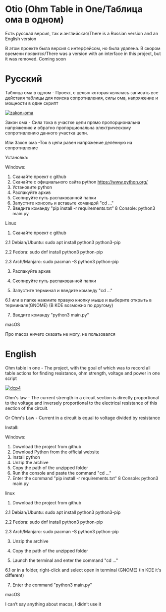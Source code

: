 # Otio (Ohm Table in One/Таблица ома в одном)
Есть русская версия, так и английская/There is a Russian version and an English version

В этом проекте была версия с интерфейсом, но была удалена. В скором времени появится/There was a version with an interface in this project, but it was removed. Coming soon

# Русский
Таблица ома в одном - Проект, с целью которая являлась записать все действия таблицы для поиска сопротивления, силы ома, напряжение и мощности в один скрипт

<a href="https://ibb.co/FDccmkh"><img src="https://i.ibb.co/tJnnQwH/zakon-oma.jpg" alt="zakon-oma" border="0"></a>

Закон ома - Сила тока в участке цепи прямо пропорциональна напряжению и обратно пропорциональна электрическому сопротивлению данного участка цепи.

Или 
Закон ома -Ток в цепи равен напряжение делённую на сопротивление

Установка:

Windows:
1. Скачайте проект с github
2. Скачайте с официального сайта python https://www.python.org/
3. Установите python
4. Распакуйте архив
5. Скопируйте путь распакованной папки
6. Запустите консоль и вставьте командой "cd ..."
7. Введите команду "pip install -r requirements.txt"
8 Console: python3 main.py

Linux
1. Скачайте проект с github

2.1 Debian/Ubuntu: sudo apt install python3 python3-pip

2.2 Fedora: sudo dnf install python3 python-pip

2.3 Arch/Manjaro: sudo pacman -S python3 python-pip

3. Распакуйте архив

4. Скопируйте путь распакованной папки

5. Запустите терминал и введите команду "cd ..."

6.1 или в папке нажмите правую кнопку мыше и выберите открыть в терминале(GNOME) (В KDE возможно по другому)

7. Введите команду "python3 main.py"

macOS

Про macos ничего сказать не могу, не пользовался

# English
Ohm table in one - The project, with the goal of which was to record all table actions for finding resistance, ohm strength, voltage and power in one script


<a href="https://imgbb.com/"><img src="https://i.ibb.co/mtwDf9t/dcp4.gif" alt="dcp4" border="0"></a>

Ohm's law - The current strength in a circuit section is directly proportional to the voltage and inversely proportional to the electrical resistance of this section of the circuit.

Or
Ohm's Law - Current in a circuit is equal to voltage divided by resistance

Install:

Windows:
1. Download the project from github
2. Download Python from the official website
3. Install python
4. Unzip the archive
5. Copy the path of the unzipped folder
6. Run the console and paste the command "cd ..."
7. Enter the command "pip install -r requirements.txt"
8 Console: python3 main.py

linux
1. Download the project from github

2.1 Debian/Ubuntu: sudo apt install python3 python3-pip

2.2 Fedora: sudo dnf install python3 python-pip

2.3 Arch/Manjaro: sudo pacman -S python3 python-pip

3. Unzip the archive

4. Copy the path of the unzipped folder

5. Launch the terminal and enter the command "cd ..."

6.1 or in a folder, right-click and select open in terminal (GNOME) (In KDE it's different)

7. Enter the command "python3 main.py"

macOS

I can’t say anything about macos, I didn’t use it
